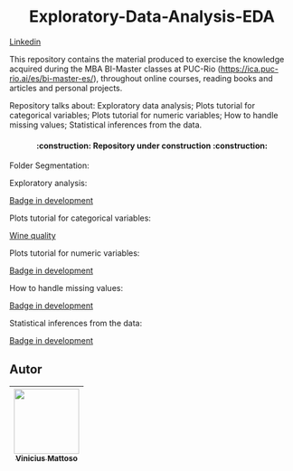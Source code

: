 <h1 align="center"> Exploratory-Data-Analysis-EDA </h1>

[Linkedin](https://www.linkedin.com/in/vinicius-mattoso/)



This repository contains the material produced to exercise the knowledge acquired during the MBA BI-Master classes at PUC-Rio (https://ica.puc-rio.ai/es/bi-master-es/), throughout online courses, reading books and articles and personal projects.

Repository talks about: Exploratory data analysis; Plots tutorial for categorical variables; Plots tutorial for numeric variables; How to handle missing values; Statistical inferences from the data.

<h4 align="center"> 
    :construction: Repository under construction  :construction:
</h4>

Folder Segmentation:

Exploratory analysis:

[Badge in development](https://github.com/vinicius-mattoso/Exploratory-Data-Analysis-EDA-)

Plots tutorial for categorical variables:

[Wine quality](https://github.com/vinicius-mattoso/Exploratory-Data-Analysis-EDA-/tree/main/Wine_Quality)

Plots tutorial for numeric variables:

[Badge in development](https://github.com/vinicius-mattoso/Exploratory-Data-Analysis-EDA-)

How to handle missing values:

[Badge in development](https://github.com/vinicius-mattoso/Exploratory-Data-Analysis-EDA-)

Statistical inferences from the data:

[Badge in development](https://github.com/vinicius-mattoso/Exploratory-Data-Analysis-EDA-)



## Autor
| [<img src="https://user-images.githubusercontent.com/74414640/162084528-0899a715-bcf2-47e5-976d-e0cd01f6029e.png" width=115><br><sub>Vinicius Mattoso</sub>](https://www.linkedin.com/in/vinicius-mattoso/) |  
| :---: |
